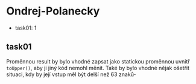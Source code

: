 # Ondrej-Polanecky

- task01: 1

## task01
Proměnnou result by bylo vhodné zapsat jako statickou proměnnou uvnitř `toUpper()`, aby ji jiný kód nemohl měnit. Také by bylo vhodné nějak ošetřit situaci, kdy by její vstup měl být delší než 63 znaků-